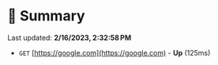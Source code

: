 # 📖 Summary
Last updated: **2/16/2023, 2:32:58 PM**

- `GET` [https://google.com](https://google.com) - **Up** (125ms)
